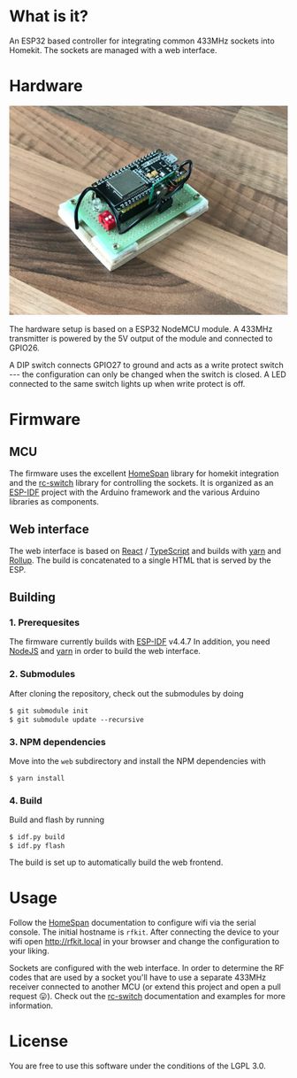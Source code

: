 # What is it?

An ESP32 based controller for integrating common 433MHz sockets into Homekit.
The sockets are managed with a web interface.

# Hardware

<img src="doc/device.jpeg" width="640" alt="finished device"></img>

The hardware setup is based on a ESP32 NodeMCU module. A 433MHz
transmitter is powered by the 5V output of the module and connected to GPIO26.

A DIP switch connects GPIO27 to ground and acts as a write protect switch ---
the configuration can only be changed when the switch is closed. A LED connected
to the same switch lights up when write protect is off.

# Firmware

## MCU

The firmware uses the excellent [HomeSpan](https://github.com/HomeSpan/HomeSpan)
library for homekit integration and the
[rc-switch](https://github.com/sui77/rc-switch) library for controlling the
sockets. It is organized as an
[ESP-IDF](https://docs.espressif.com/projects/esp-idf/en/latest/esp32/get-started/index.html)
project with the Arduino framework and the various Arduino libraries as
components.

## Web interface

The web interface is based on [React](https://reactjs.org) /
[TypeScript](https://www.typescriptlang.org) and builds with
[yarn](https://yarnpkg.com) and [Rollup](https://rollupjs.org/guide/en/). The
build is concatenated to a single HTML that is served by the ESP.

## Building

### 1. Prerequesites

The firmware currently builds with
[ESP-IDF](https://docs.espressif.com/projects/esp-idf/en/latest/esp32/get-started/index.html)
v4.4.7 In addition, you need [NodeJS](https://nodejs.org/en/) and
[yarn](https://yarnpkg.com) in order to build the web interface.

### 2. Submodules

After cloning the repository, check out the submodules by doing

```
$ git submodule init
$ git submodule update --recursive
```

### 3. NPM dependencies

Move into the `web` subdirectory and install the NPM dependencies with

```
$ yarn install
```

### 4. Build

Build and flash by running

```
$ idf.py build
$ idf.py flash
```

The build is set up to automatically build the web frontend.

# Usage

Follow the [HomeSpan](https://github.com/HomeSpan/HomeSpan) documentation to
configure wifi via the serial console. The initial hostname is `rfkit`. After
connecting the device to your wifi open http://rfkit.local in your browser and
change the configuration to your liking.

Sockets are configured with the web interface. In order to determine the RF codes
that are used by a socket you'll have to use a separate 433MHz receiver
connected to another MCU (or extend this project and open a pull request 😛).
Check out the [rc-switch](https://github.com/sui77/rc-switch) documentation and
examples for more information.

# License

You are free to use this software under the conditions of the LGPL 3.0.

